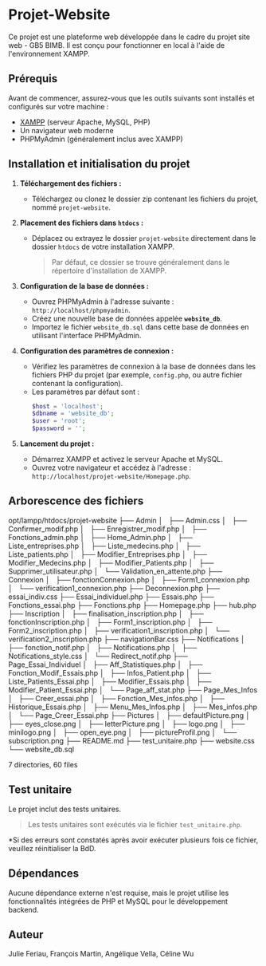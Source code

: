 # Projet-Website

Ce projet est une plateforme web développée dans le cadre du projet site web - GB5 BIMB. Il est conçu pour fonctionner en local à l'aide de l'environnement XAMPP.

## Prérequis

Avant de commencer, assurez-vous que les outils suivants sont installés et configurés sur votre machine :

- [XAMPP](https://www.apachefriends.org/index.html) (serveur Apache, MySQL, PHP)
- Un navigateur web moderne
- PHPMyAdmin (généralement inclus avec XAMPP)

## Installation et initialisation du projet

1. **Téléchargement des fichiers :**
   - Téléchargez ou clonez le dossier zip contenant les fichiers du projet, nommé `projet-website`.

2. **Placement des fichiers dans `htdocs` :**
   - Déplacez ou extrayez le dossier `projet-website` directement dans le dossier `htdocs` de votre installation XAMPP.  
     > Par défaut, ce dossier se trouve généralement dans le répertoire d'installation de XAMPP.

3. **Configuration de la base de données :**
   - Ouvrez PHPMyAdmin à l'adresse suivante : `http://localhost/phpmyadmin`.
   - Créez une nouvelle base de données appelée **`website_db`**.
   - Importez le fichier `website_db.sql` dans cette base de données en utilisant l'interface PHPMyAdmin.

4. **Configuration des paramètres de connexion :**
   - Vérifiez les paramètres de connexion à la base de données dans les fichiers PHP du projet (par exemple, `config.php`, ou autre fichier contenant la configuration). 
   - Les paramètres par défaut sont :
     ```php
     $host = 'localhost';
     $dbname = 'website_db';
     $user = 'root';
     $password = '';
     ```

5. **Lancement du projet :**
   - Démarrez XAMPP et activez le serveur Apache et MySQL.
   - Ouvrez votre navigateur et accédez à l'adresse : `http://localhost/projet-website/Homepage.php`.

## Arborescence des fichiers

opt/lampp/htdocs/projet-website
├── Admin 
│   ├── Admin.css 
│   ├── Confirmer_modif.php 
│   ├── Enregistrer_modif.php
│   ├── Fonctions_admin.php
│   ├── Home_Admin.php
│   ├── Liste_entreprises.php
│   ├── Liste_medecins.php
│   ├── Liste_patients.php
│   ├── Modifier_Entreprises.php
│   ├── Modifier_Medecins.php
│   ├── Modifier_Patients.php
│   ├── Supprimer_utilisateur.php
│   └── Validation_en_attente.php
├── Connexion
│   ├── fonctionConnexion.php
│   ├── Form1_connexion.php
│   └── verification1_connexion.php
├── Deconnexion.php
├── essai_indiv.css
├── Essai_individuel.php
├── Essais.php
├── Fonctions_essai.php
├── Fonctions.php
├── Homepage.php
├── hub.php
├── Inscription
│   ├── finalisation_inscription.php
│   ├── fonctionInscription.php
│   ├── Form1_inscription.php
│   ├── Form2_inscription.php
│   ├── verification1_inscription.php
│   └── verification2_inscription.php
├── navigationBar.css
├── Notifications
│   ├── fonction_notif.php
│   ├── Notifications.php
│   ├── Notifications_style.css
│   └── Redirect_notif.php
├── Page_Essai_Individuel
│   ├── Aff_Statistiques.php
│   ├── Fonction_Modif_Essais.php
│   ├── Infos_Patient.php
│   ├── Liste_Patients_Essai.php
│   ├── Modifier_Essais.php
│   ├── Modifier_Patient_Essai.php
│   └── Page_aff_stat.php
├── Page_Mes_Infos
│   ├── Creer_essai.php
│   ├── Fonction_Mes_infos.php
│   ├── Historique_Essais.php
│   ├── Menu_Mes_Infos.php
│   ├── Mes_infos.php
│   └── Page_Creer_Essai.php
├── Pictures
│   ├── defaultPicture.png
│   ├── eyes_close.png
│   ├── letterPicture.png
│   ├── logo.png
│   ├── minilogo.png
│   ├── open_eye.png
│   ├── pictureProfil.png
│   └── subscription.png
├── README.md
├── test_unitaire.php
├── website.css
└── website_db.sql

7 directories, 60 files

## Test unitaire

Le projet inclut des tests unitaires. 

> Les tests unitaires sont exécutés via le fichier `test_unitaire.php`.

*Si des erreurs sont constatés après avoir exécuter plusieurs fois ce fichier, veuillez réinitialiser la BdD.

## Dépendances

Aucune dépendance externe n'est requise, mais le projet utilise les fonctionnalités intégrées de PHP et MySQL pour le développement backend.

## Auteur

Julie Feriau, 
François Martin, 
Angélique Vella, 
Céline Wu 
